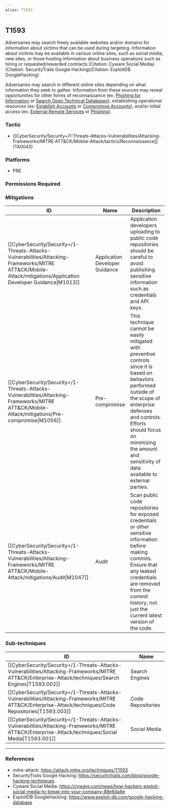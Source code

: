 ```yaml
---
alias: T1593
---
```


## T1593

Adversaries may search freely available websites and/or domains for information about victims that can be used during targeting. Information about victims may be available in various online sites, such as social media, new sites, or those hosting information about business operations such as hiring or requested/rewarded contracts.(Citation: Cyware Social Media)(Citation: SecurityTrails Google Hacking)(Citation: ExploitDB GoogleHacking)

Adversaries may search in different online sites depending on what information they seek to gather. Information from these sources may reveal opportunities for other forms of reconnaissance (ex: [Phishing for Information](https://attack.mitre.org/techniques/T1598) or [Search Open Technical Databases](https://attack.mitre.org/techniques/T1596)), establishing operational resources (ex: [Establish Accounts](https://attack.mitre.org/techniques/T1585) or [Compromise Accounts](https://attack.mitre.org/techniques/T1586)), and/or initial access (ex: [External Remote Services](https://attack.mitre.org/techniques/T1133) or [Phishing](https://attack.mitre.org/techniques/T1566)).


### Tactic
- [[CyberSecurity/Security+/1-Threats-Attacks-Vulnerabilities/Attacking-Frameworks/MITRE ATT&CK/Mobile-Attack/tactics/Reconnaissance]] (TA0043)

### Platforms
- PRE

### Permissions Required

### Mitigations

| ID | Name | Description |
| --- | --- | --- |
| [[CyberSecurity/Security+/1-Threats-Attacks-Vulnerabilities/Attacking-Frameworks/MITRE ATT&CK/Mobile-Attack/mitigations/Application Developer Guidance\|M1013]] | Application Developer Guidance | Application developers uploading to public code repositories should be careful to avoid publishing sensitive information such as credentials and API keys. |
| [[CyberSecurity/Security+/1-Threats-Attacks-Vulnerabilities/Attacking-Frameworks/MITRE ATT&CK/Mobile-Attack/mitigations/Pre-compromise\|M1056]] | Pre-compromise | This technique cannot be easily mitigated with preventive controls since it is based on behaviors performed outside of the scope of enterprise defenses and controls. Efforts should focus on minimizing the amount and sensitivity of data available to external parties. |
| [[CyberSecurity/Security+/1-Threats-Attacks-Vulnerabilities/Attacking-Frameworks/MITRE ATT&CK/Mobile-Attack/mitigations/Audit\|M1047]] | Audit | Scan public code repositories for exposed credentials or other sensitive information before making commits. Ensure that any leaked credentials are removed from the commit history, not just the current latest version of the code. |

### Sub-techniques

| ID | Name |
| --- | --- |
| [[CyberSecurity/Security+/1-Threats-Attacks-Vulnerabilities/Attacking-Frameworks/MITRE ATT&CK/Enterprise-Attack/techniques/Search Engines\|T1593.002]] | Search Engines |
| [[CyberSecurity/Security+/1-Threats-Attacks-Vulnerabilities/Attacking-Frameworks/MITRE ATT&CK/Enterprise-Attack/techniques/Code Repositories\|T1593.003]] | Code Repositories |
| [[CyberSecurity/Security+/1-Threats-Attacks-Vulnerabilities/Attacking-Frameworks/MITRE ATT&CK/Enterprise-Attack/techniques/Social Media\|T1593.001]] | Social Media |


---
### References

- mitre-attack: https://attack.mitre.org/techniques/T1593
- SecurityTrails Google Hacking: https://securitytrails.com/blog/google-hacking-techniques
- Cyware Social Media: https://cyware.com/news/how-hackers-exploit-social-media-to-break-into-your-company-88e8da8e
- ExploitDB GoogleHacking: https://www.exploit-db.com/google-hacking-database
